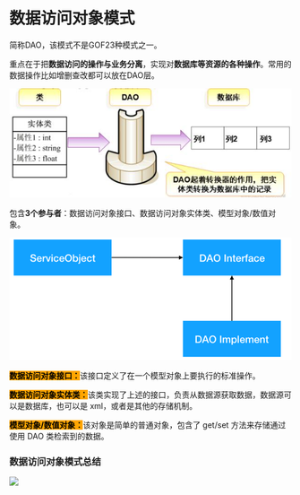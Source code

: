 # 数据访问对象模式

简称DAO，该模式不是GOF23种模式之一。

重点在于把**数据访问的操作与业务分离**，实现对**数据库等资源的各种操作**。常用的数据操作比如增删查改都可以放在DAO层。

![数据层用于分离业务层和资源层](../.gitbook/assets/764_b12_512.png)

包含**3个参与者**：数据访问对象接口、数据访问对象实体类、模型对象/数值对象。

![](../.gitbook/assets/image.png)

<mark style="background-color:orange;">**数据访问对象接口：**</mark>该接口定义了在一个模型对象上要执行的标准操作。

<mark style="background-color:orange;">**数据访问对象实体类：**</mark>该类实现了上述的接口，负责从数据源获取数据，数据源可以是数据库，也可以是 xml，或者是其他的存储机制。

<mark style="background-color:orange;">**模型对象/数值对象：**</mark>该对象是简单的普通对象，包含了 get/set 方法来存储通过使用 DAO 类检索到的数据。

### 数据访问对象模式总结

![](../.gitbook/assets/1649214424\(1\).png)
